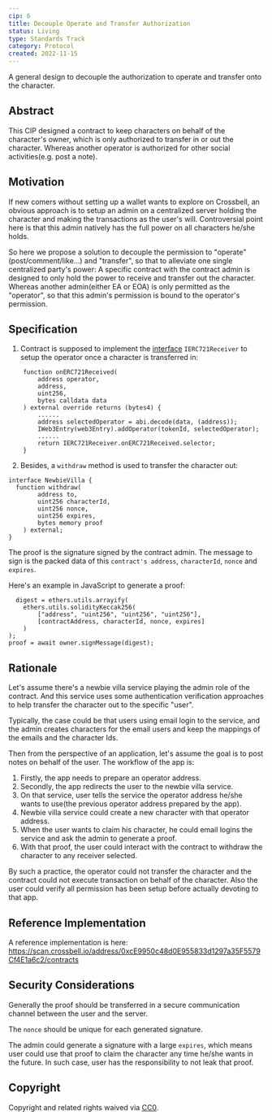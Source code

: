 ```yaml
---
cip: 6
title: Decouple Operate and Transfer Authorization
status: Living
type: Standards Track
category: Protocol
created: 2022-11-15
---
```


A general design to decouple the authorization to operate and transfer onto the character.

## Abstract

This CIP designed a contract to keep characters on behalf of the character's owner, which is only authorized to transfer in or out the character. Whereas another operator is authorized for other social activities(e.g. post a note).

## Motivation

If new comers without setting up a wallet wants to explore on Crossbell, an obvious approach is to setup an admin on a centralized server holding the character and making the transactions as the user's will. Controversial point here is that this admin natively has the full power on all characters he/she holds.

So here we propose a solution to decouple the permission to "operate"(post/comment/like...) and "transfer", so that to alleviate one single centralized party's power: A specific contract with the contract admin is designed to only hold the power to receive and transfer out the character. Whereas another admin(either EA or EOA) is only permitted as the "operator", so that this admin's permission is bound to the operator's permission.

## Specification

1. Contract is supposed to implement the [interface](https://github.com/OpenZeppelin/openzeppelin-contracts/blob/v4.8.0/contracts/token/ERC721/IERC721Receiver.sol) `IERC721Receiver` to setup the operator once a character is transferred in:
  ```
      function onERC721Received(
          address operator,
          address,
          uint256,
          bytes calldata data
      ) external override returns (bytes4) {
          ......
          address selectedOperator = abi.decode(data, (address));
          IWeb3Entry(web3Entry).addOperator(tokenId, selectedOperator);
          ......
          return IERC721Receiver.onERC721Received.selector;
      }
  ```

2. Besides, a `withdraw` method is used to transfer the character out:
  ```
  interface NewbieVilla {
  	function withdraw(
          address to,
          uint256 characterId,
          uint256 nonce,
          uint256 expires,
          bytes memory proof
      ) external;   
  }
  ```

The proof is the signature signed by the contract admin. The message to sign is the packed data of this ``contract's address``, ``characterId``, ``nonce`` and ``expires``.

Here's an example in JavaScript to generate a proof:
  ```
    digest = ethers.utils.arrayify(
      ethers.utils.solidityKeccak256(
          ["address", "uint256", "uint256", "uint256"],
          [contractAddress, characterId, nonce, expires]
      )
  );
  proof = await owner.signMessage(digest);
  ``` 

## Rationale

Let's assume there's a newbie villa service playing the admin role of the contract. And this service uses some authentication verification approaches to help transfer the character out to the specific "user".  

Typically, the case could be that users using email login to the service, and the admin creates characters for the email users and keep the mappings of the emails and the character Ids.

Then from the perspective of an application, let's assume the goal is to post notes on behalf of the user. The workflow of the app is:
  1. Firstly, the app needs to prepare an operator address.  
  2. Secondly, the app redirects the user to the newbie villa service.
  3. On that service, user tells the service the operator address he/she wants to use(the previous operator address prepared by the app).
  4. Newbie villa service could create a new character with that operator address.  
  5. When the user wants to claim his character, he could email logins the service and ask the admin to generate a proof.
  6. With that proof, the user could interact with the contract to withdraw the character to any receiver selected.

By such a practice, the operator could not transfer the character and the contract could not execute transaction on behalf of the character. Also the user could verify all permission has been setup before actually devoting to that app.

## Reference Implementation

A reference implementation is here: https://scan.crossbell.io/address/0xcE9950c48d0E955833d1297a35F5579Cf4E1a6c2/contracts  

## Security Considerations

Generally the proof should be transferred in a secure communication channel between the user and the server. 

The ``nonce`` should be unique for each generated signature.

The admin could generate a signature with a large ``expires``, which means user could use that proof to claim the character any time he/she wants in the future. In such case, user has the responsibility to not leak that proof.

## Copyright

Copyright and related rights waived via [CC0](../LICENSE.md).
